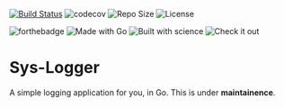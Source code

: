 [![Build Status](https://travis-ci.com/AbhigyanKumar/sys-logger.svg?branch=master)](https://travis-ci.com/AbhigyanKumar/sys-logger)
![codecov](https://codecov.io/gh/AbhigyanKumar/sys-logger/branch/master/graph/badge.svg?token=THGH4E4J0Z)
![Repo Size](https://img.shields.io/github/repo-size/AbhigyanKumar/sys-logger?color=light-green)
![License](https://img.shields.io/github/license/AbhigyanKumar/sys-logger)

![forthebadge](https://forthebadge.com/images/badges/powered-by-electricity.svg)
![Made with Go](https://forthebadge.com/images/badges/made-with-go.svg)
![Built with science](https://forthebadge.com/images/badges/built-with-science.svg)
![Check it out](https://forthebadge.com/images/badges/check-it-out.svg)

# Sys-Logger
A simple logging application for you, in Go. This is under **maintainence**.
